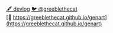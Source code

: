 [🖋️ devlog](https://greeblethecat.notion.site/devlog-5e9d2d5d289944edb579fb044ce7afb3)
[🐦 @greeblethecat](https://twitter.com/greeblethecat)     
[🎨 https://greeblethecat.github.io/genart](https://greeblethecat.github.io/genart)
